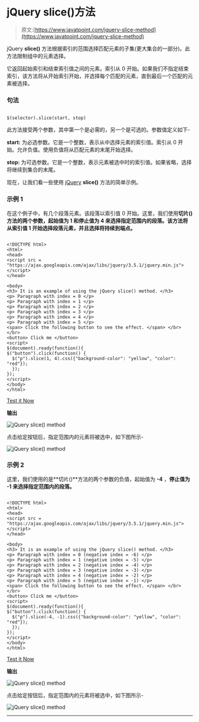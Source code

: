 # jQuery slice()方法

> 原文:[https://www.javatpoint.com/jquery-slice-method](https://www.javatpoint.com/jquery-slice-method)

jQuery **slice()** 方法根据索引的范围选择匹配元素的子集(更大集合的一部分)。此方法限制组中的元素选择。

它返回起始索引和结束索引值之间的元素。索引从 0 开始。如果我们不指定结束索引，该方法将从开始索引开始，并选择每个匹配的元素，直到最后一个匹配的元素被选择。

### 句法

```

$(selector).slice(start, stop)

```

此方法接受两个参数，其中第一个是必需的，另一个是可选的。参数值定义如下-

**start:** 为必选参数。它是一个整数，表示从中选择元素的索引值。索引从 0 开始。允许负值。使用负值将从匹配元素的末尾开始选择。

**stop:** 为可选参数。它是一个整数，表示元素被选中时的索引值。如果省略，选择将继续到集合的末尾。

现在，让我们看一些使用 [jQuery](https://www.javatpoint.com/jquery-tutorial) **slice()** 方法的简单示例。

### 示例 1

在这个例子中，有几个段落元素。该段落以索引值 0 开始。这里，我们使用**切片()**方法的两个参数，起始值为 **1** 和**停止值为 **4** 来选择指定范围内的段落。该方法将从索引值 1 开始选择段落元素，并且选择将持续到端点。**

```

<!DOCTYPE html>
<html>
<head>
<script src = "https://ajax.googleapis.com/ajax/libs/jquery/3.5.1/jquery.min.js"> </script>
</head>

<body>
<h3> It is an example of using the jQuery slice() method. </h3>
<p> Paragraph with index = 0 </p>
<p> Paragraph with index = 1 </p>
<p> Paragraph with index = 2 </p>
<p> Paragraph with index = 3 </p>
<p> Paragraph with index = 4 </p>
<p> Paragraph with index = 5 </p>
<span> Click the following button to see the effect. </span> </br> </br>
<button> Click me </button>
<script>
$(document).ready(function(){
$("button").click(function() {
  $("p").slice(1, 4).css({"background-color": "yellow", "color": "red"});
  });
});
</script>
</body>
</html>

```

[Test it Now](https://www.javatpoint.com/oprweb/test.jsp?filename=jquery-slice-method1)

**输出**

![jQuery slice() method](../Images/847e528dc1e4010d2bdc902fd764dde5.png)

点击给定按钮后，指定范围内的元素将被选中，如下图所示-

![jQuery slice() method](../Images/00d529e13de0ca5a997e214cde44ce67.png)

### 示例 2

这里，我们使用的是**切片()**方法的两个参数的负值，起始值为 **-4** ，**停止值为 **-1** 来选择指定范围内的段落。**

```

<!DOCTYPE html>
<html>
<head>
<script src = "https://ajax.googleapis.com/ajax/libs/jquery/3.5.1/jquery.min.js"> </script>
</head>

<body>
<h3> It is an example of using the jQuery slice() method. </h3>
<p> Paragraph with index = 0 (negative index = -6) </p>
<p> Paragraph with index = 1 (negative index = -5) </p>
<p> Paragraph with index = 2 (negative index = -4) </p>
<p> Paragraph with index = 3 (negative index = -3) </p>
<p> Paragraph with index = 4 (negative index = -2) </p>
<p> Paragraph with index = 5 (negative index = -1) </p>
<span> Click the following button to see the effect. </span> </br> </br>
<button> Click me </button>
<script>
$(document).ready(function(){
$("button").click(function() {
  $("p").slice(-4, -1).css({"background-color": "yellow", "color": "red"});
  });
});
</script>
</body>
</html>

```

[Test it Now](https://www.javatpoint.com/oprweb/test.jsp?filename=jquery-slice-method2)

**输出**

![jQuery slice() method](../Images/b7e15c112f6280cd2b9a2e944bf175ff.png)

点击给定按钮后，指定范围内的元素将被选中，如下图所示-

![jQuery slice() method](../Images/e104e2a9c92dc04addf14bd58a28ec09.png)

* * *